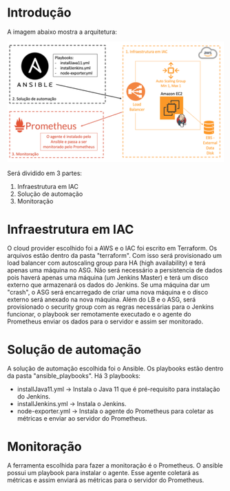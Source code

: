 # Introdução
A imagem abaixo mostra a arquitetura:

![arquitetura](images/arquitetura.png)

Será dividido em 3 partes:
1. Infraestrutura em IAC
2. Solução de automação
3. Monitoração

# Infraestrutura em IAC
O cloud provider escolhido foi a AWS e o IAC foi escrito em Terraform. Os arquivos estão dentro da pasta "terraform". 
Com isso será provisionado um load balancer com autoscaling group para HA (high availability) e terá apenas uma máquina no ASG. Não será necessário a persistencia de dados pois haverá apenas uma máquina (um Jenkins Master) e terá um disco externo que armazenará os dados do Jenkins. Se uma máquina dar um "crash", o ASG será encarregado de criar uma nova máquina e o disco externo será anexado na nova máquina.
Além do LB e o ASG, será provisionado o security group com as regras necessárias para o Jenkins funcionar, o playbook ser remotamente executado e o agente do Prometheus enviar os dados para o servidor e assim ser monitorado.

# Solução de automação
A solução de automação escolhida foi o Ansible. Os playbooks estão dentro da pasta "ansible_playbooks". Há 3 playbooks:
  - installJava11.yml -> Instala o Java 11 que é pré-requisito para instalação do Jenkins.
  - installJenkins.yml -> Instala o Jenkins.
  - node-exporter.yml -> Instala o agente do Prometheus para coletar as métricas e enviar ao servidor do Prometheus.
    
# Monitoração
A ferramenta escolhida para fazer a monitoração é o Prometheus. O ansible possui um playbook para instalar o agente. Esse agente coletará as métricas e assim enviará as métricas para o servidor do Prometheus.




